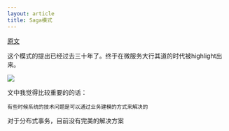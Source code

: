 ```yaml
---
layout: article
title: Saga模式
---
```


[原文](https://servicecomb.apache.org/cn/docs/distributed-transactions-saga-implementation/)

这个模式的提出已经过去三十年了。终于在微服务大行其道的时代被highlight出来。

![](https://servicecomb.apache.org/assets/images/saga/Saga.013.jpeg)

文中我觉得比较重要的的话：

```
有些时候系统的技术问题是可以通过业务建模的方式来解决的
```

对于分布式事务，目前没有完美的解决方案